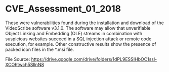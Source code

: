 # CVE_Assessment_01_2018
These were vulnerabilities found during the installation and download of the VideoScribe software v3.1.0. The software may allow that unverifiable Object Linking and Embedding (OLE) streams in combination with suspicious websites succeed in a SQL injection attack or remote code execution, for example. Other constructive results show the presence of packed icon files in the *.msi file.

File Source:
https://drive.google.com/drive/folders/1dPL9ESSIHbOC1ssl-XCOhtwch5SllnN8
